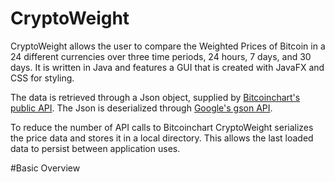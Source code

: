 # CryptoWeight

CryptoWeight allows the user to compare the Weighted Prices of Bitcoin in a 24 different currencies over three time periods, 24 hours, 7 days, and 30 days. 
It is written in Java and features a GUI that is created with JavaFX and CSS for styling. 


The data is retrieved through a Json object, supplied by [Bitcoinchart's public API](http://bitcoincharts.com/about/markets-api/). The Json is deserialized
through [Google's gson API](https://github.com/google/gson). 

To reduce the number of API calls to Bitcoinchart CryptoWeight serializes the price data and stores it in a local directory. This allows the last loaded data
to persist between application uses. 


#Basic Overview 



